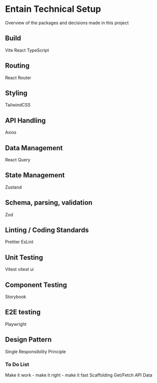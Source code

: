 # Entain Technical Setup

Overview of the packages and decisions made in this project

## Build

Vite
React
TypeScript

## Routing

React Router

## Styling

TailwindCSS

## API Handling

Axios

## Data Management

React Query

## State Management

Zustand

## Schema, parsing, validation

Zod

## Linting / Coding Standards

Prettier
EsLint

## Unit Testing

Vitest
vitest ui

## Component Testing

Storybook

## E2E testing

Playwright

## Design Pattern

Single Responsibility Principle

### To Do List

Make it work - make it right - make it fast
Scaffolding
Get/Fetch API Data
